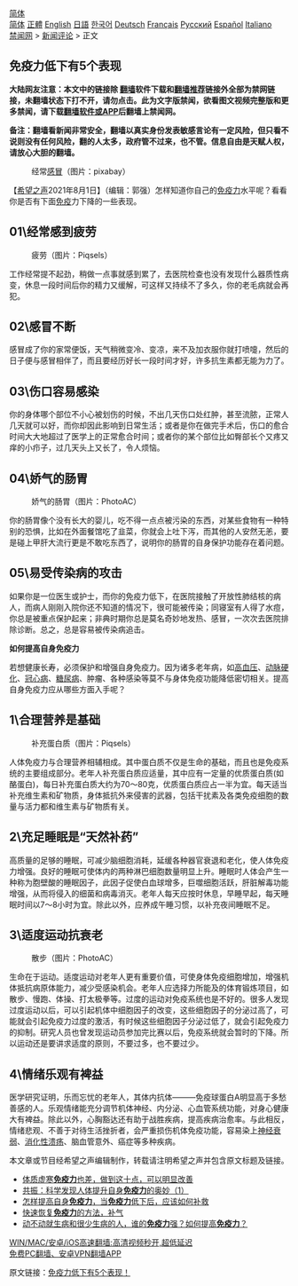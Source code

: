  <!-- 面包屑导航 --> <div class="breadcrumb"><!-- GTranslate: https://gtranslate.io/ -->  <div class="switcher notranslate">  <div class="selected">  <a href="#" onclick="return false;"> 简体</a>  </div>  <div class="option">  <a href="https://www.bannedbook.org" onclick="doGTranslate('zh-CN|zh-CN');jQuery('div.switcher div.selected a').html(jQuery(this).html());return false;" title="简体中文" class="nturl selected"> 简体</a>  <a href="https://www.bannedbook.org/zh-tw/" onclick="doGTranslate('zh-CN|zh-TW');jQuery('div.switcher div.selected a').html(jQuery(this).html());return false;" title="繁體中文" class="nturl"> 正體</a>  <a href="https://www.bannedbook.org/en/" onclick="doGTranslate('zh-CN|en');jQuery('div.switcher div.selected a').html(jQuery(this).html());return false;" title="English" class="nturl"> English</a>  <a href="https://www.bannedbook.org/ja/" onclick="doGTranslate('zh-CN|ja');jQuery('div.switcher div.selected a').html(jQuery(this).html());return false;" title="日本語" class="nturl"> 日語</a>  <a href="https://www.bannedbook.org/ko/" onclick="doGTranslate('zh-CN|ko');jQuery('div.switcher div.selected a').html(jQuery(this).html());return false;" title="한국어" class="nturl"> 한국어</a>  <a href="https://www.bannedbook.org/de/" onclick="doGTranslate('zh-CN|de');jQuery('div.switcher div.selected a').html(jQuery(this).html());return false;" title="Deutsch" class="nturl"> Deutsch</a>  <a href="https://www.bannedbook.org/fr/" onclick="doGTranslate('zh-CN|fr');jQuery('div.switcher div.selected a').html(jQuery(this).html());return false;" title="Français" class="nturl"> Français</a>  <a href="https://www.bannedbook.org/ru/" onclick="doGTranslate('zh-CN|ru');jQuery('div.switcher div.selected a').html(jQuery(this).html());return false;" title="Русский" class="nturl"> Русский</a>  <a href="https://www.bannedbook.org/es/" onclick="doGTranslate('zh-CN|es');jQuery('div.switcher div.selected a').html(jQuery(this).html());return false;" title="Español" class="nturl"> Español</a>  <a href="https://www.bannedbook.org/it/" onclick="doGTranslate('zh-CN|it');jQuery('div.switcher div.selected a').html(jQuery(this).html());return false;" title="Italiano" class="nturl"> Italiano</a>  </div>  </div>      <div class='breadcrumb-sub'><!-- Breadcrumb NavXT 6.3.0 --> <a href="https://www.bannedbook.org/" class="home">禁闻网</a> &gt; <a href="https://www.bannedbook.org/bnews/comments/" class="category">新闻评论</a> &gt; 正文</div></div><h2>免疫力低下有5个表现</h2> <p class="notice"><b>大陆网友注意：本文中的链接除 <a href="https://github.com/bannedbook/fanqiang" >翻墙</a>软件下载和<a href="https://github.com/killgcd/justmysocks/blob/master/README.md">翻墙推荐</a>链接外全部为禁网链接，未翻墙状态下打不开，请勿点击。此为文字版禁闻，欲看图文视频完整版和更多禁闻，请下载<a href="https://github.com/bannedbook/fanqiang">翻墙软件或APP</a>后翻墙上禁闻网。</p><p>备注：翻墙看新闻非常安全，翻墙以真实身份发表敏感言论有一定风险，但只看不说则没有任何风险，翻的人太多，政府管不过来，也不管。信息自由是天赋人权，请放心大胆的翻墙。</b></p>  <div class="entry"> <figure><figcaption>经常<a href="https://www.bannedbook.org/bnews/tag/%E6%84%9F%E5%86%92/" class="st_tag internal_tag" rel="tag" title="标签 感冒 下的日志">感冒</a>（图片：pixabay）</figcaption></figure> <p>【<span class='wp_keywordlink_affiliate'><a href="https://www.soundofhope.org" title="希望之声" target="_blank">希望之声</a></span>2021年8月1日】（编辑：郭强）怎样知道你自己的<a href="https://www.bannedbook.org/bnews/tag/%E5%85%8D%E7%96%AB%E5%8A%9B/" class="st_tag internal_tag" rel="tag" title="标签 免疫力 下的日志">免疫力</a>水平呢？看看你是否有下面<a href="https://www.bannedbook.org/bnews/tag/%E5%85%8D%E7%96%AB/" class="st_tag internal_tag" rel="tag" title="标签 免疫 下的日志">免疫</a>力下降的一些表现。</p> <h2>01\经常感到疲劳</h2> <figure><figcaption>疲劳（图片：Piqsels）</figcaption></figure> <p>工作经常提不起劲，稍做一点事就感到累了，去医院检查也没有发现什么器质性病变，休息一段时间后你的精力又缓解，可这样又持续不了多久，你的老毛病就会再犯。</p> <h2>02\感冒不断</h2> <p>感冒成了你的家常便饭，天气稍微变冷、变凉，来不及加衣服你就打喷嚏，然后的日子便与感冒相伴了，而且要经历好长一段时间才好，许多抗生素都无能为力了。</p>  <h2>03\伤口容易感染</h2> <p>你的身体哪个部位不小心被划伤的时候，不出几天伤口处红肿，甚至流脓，正常人几天就可以好，而你却因此影响到日常生活；或者是你在做完手术后，伤口的愈合时间大大地超过了医学上的正常愈合时间；或者你的某个部位比如臀部长个又疼又痒的小疖子，过几天头上又长了，令人烦恼。</p> <h2>04\娇气的肠胃</h2> <figure><figcaption>娇气的肠胃（图片：PhotoAC）</figcaption></figure> <p>你的肠胃像个没有长大的婴儿，吃不得一点点被污染的东西，对某些食物有一种特别的恐惧，比如在外面餐馆吃了韭菜，你就会上吐下泻，而其他的人安然无恙，要是碰上甲肝大流行更是不敢吃东西了，说明你的肠胃的自身保护功能存在着问题。</p> <h2>05\易受传染病的攻击</h2> <p>如果你是一位医生或护士，而你的免疫力低下，在医院接触了开放性肺结核的病人，而病人刚刚入院你还不知道的情况下，很可能被传染；同寝室有人得了水痘，你总是被重点保护起来；非典时期你总是莫名奇妙地发热、感冒，一次次去医院排除诊断。总之，总是容易被传染病追击。</p>  <p><strong>如何提高自身免疫力</strong></p> <p>若想健康长寿，必须保护和增强自身免疫力。因为诸多老年病，如<a href="https://www.bannedbook.org/bnews/tag/%e9%ab%98%e8%a1%80%e5%8e%8b/" class="st_tag internal_tag" rel="tag" title="标签 高血压 下的日志">高血压</a>、<a href="https://www.bannedbook.org/bnews/tag/%e5%8a%a8%e8%84%89%e7%a1%ac%e5%8c%96/" class="st_tag internal_tag" rel="tag" title="标签 动脉硬化 下的日志">动脉硬化</a>、<a href="https://www.bannedbook.org/bnews/tag/%E5%86%A0%E5%BF%83%E7%97%85/" class="st_tag internal_tag" rel="tag" title="标签 冠心病 下的日志">冠心病</a>、<a href="https://www.bannedbook.org/bnews/tag/%e7%b3%96%e5%b0%bf%e7%97%85/" class="st_tag internal_tag" rel="tag" title="标签 糖尿病 下的日志">糖尿病</a>、肿瘤、各种感染等莫不与身体免疫功能降低密切相关。提高自身免疫力应从哪些方面入手呢？</p> <h2>1\合理营养是基础</h2> <figure><figcaption>补充蛋白质（图片：Piqsels）</figcaption></figure> <p>人体免疫力与合理营养相辅相成。其中蛋白质不仅是生命的基础，而且也是免疫系统的主要组成部分。老年人补充蛋白质应适量，其中应有一定量的优质蛋白质(如酪蛋白)，每日补充蛋白质大约为70～80克，优质蛋白质应占一半为宜。每天适当补充维生素和矿物质，身体抵抗外来侵害的武器，包括干扰素及各类免疫细胞的数量与活力都和维生素与矿物质有关。</p>  <h2>2\充足睡眠是“天然补药”</h2> <p>高质量的足够的睡眠，可减少脑细胞消耗，延缓各种器官衰退和老化，使人体免疫力增强。良好的睡眠可使体内的两种淋巴细胞数量明显上升。睡眠时人体会产生一种称为胞壁酸的睡眠因子，此因子促使白血球增多，巨噬细胞活跃，肝脏解毒功能增强，从而将侵入的细菌和病毒消灭。老年人每天应按时休息，早睡早起，每天睡眠时间以7～8小时为宜。除此以外，应养成午睡习惯，以补充夜间睡眠不足。</p> <h2>3\适度运动抗衰老</h2> <figure><figcaption>散步（图片：PhotoAC）</figcaption></figure> <p>生命在于运动。适度运动对老年人更有重要价值，可使身体免疫细胞增加，增强机体抵抗病原体能力，减少受感染机会。老年人应选择力所能及的体育锻炼项目，如散步、慢跑、体操、打太极拳等。过度的运动对免疫系统也是不好的。很多人发现过度运动以后，可以引起机体中细胞因子的改变，这些细胞因子的分泌过高了，可能就会引起免疫力过度的激活，有时候这些细胞因子分泌过低了，就会引起免疫力的抑制。研究人员也曾发现运动员参加完比赛以后，免疫系统就会暂时的下降。所以运动还是要讲求适度的原则，不要过多，也不要过少。</p> <h2>4\情绪乐观有裨益</h2> <p>医学研究证明，乐而忘忧的老年人，其体内抗体———免疫球蛋白A明显高于多愁善感的人。乐观情绪能充分调节机体神经、内分泌、心血管系统功能，对身心健康大有裨益。除此以外，心胸豁达还有助于战胜疾病，提高疾病治愈率。与此相反，情绪悲观、不善于对待生活挫折者，会严重损伤机体免疫功能，容易染上<a href="https://www.bannedbook.org/bnews/tag/%e7%a5%9e%e7%bb%8f%e8%a1%b0%e5%bc%b1/" class="st_tag internal_tag" rel="tag" title="标签 神经衰弱 下的日志">神经衰弱</a>、<a href="https://www.bannedbook.org/bnews/tag/%e6%b6%88%e5%8c%96%e6%80%a7%e6%ba%83%e7%96%a1/" class="st_tag internal_tag" rel="tag" title="标签 消化性溃疡 下的日志">消化性溃疡</a>、脑血管意外、癌症等多种疾病。</p>  <p>本文章或节目经希望之声编辑制作，转载请注明希望之声并包含原文标题及链接。 </p> <ul class='op-related-articles' title='相关阅读'> <li><a href='https://www.bannedbook.org/bnews/health/20210731/1597670.html' target='_blank'>体质虚寒<b>免疫力</b>也差，做到这十点，可以明显改善</a></li> <li><a href='https://www.bannedbook.org/bnews/cbnews/20210730/1597122.html' target='_blank'>共振：科学发现人体提升自身<b>免疫力</b>的奥妙（1）</a></li> <li><a href='https://www.bannedbook.org/bnews/health/20210727/1595062.html' target='_blank'>怎样提高自身<b>免疫力</b>，当<b>免疫力</b>低下后，应该如何补救</a></li> <li><a href='https://www.bannedbook.org/bnews/health/20210726/1594164.html' target='_blank'>快速恢复<b>免疫力</b>的方法，补气</a></li> <li><a href='https://www.bannedbook.org/bnews/lifebaike/20210724/1593160.html' target='_blank'>动不动就生病和很少生病的人，谁的<b>免疫力</b>强？如何提高<b>免疫力</b>？</a></li> </ul> <p class="texttj"> <a href="https://github.com/bannedbook/fanqiang/wiki/V2ray%E6%9C%BA%E5%9C%BA" target="_blank">WIN/MAC/安卓/iOS高速翻墙:高清视频秒开,超低延迟</a><br/> <a href="https://github.com/bannedbook/fanqiang/wiki/%E7%A6%81%E9%97%BB%E7%BD%91%E5%AE%89%E5%8D%93%E7%BF%BB%E5%A2%99%E6%96%B0%E9%97%BBAPP" target="_blank">免费PC翻墙、安卓VPN翻墙APP</a></p><p>原文链接：<a class="src_link"  href="https://www.soundofhope.org/post/530984" target="_blank">免疫力低下有5个表现！</a></p><a name='sharetosocial'></a>  <div style="margin-bottom:5px;padding-bottom:5px;clear:both"> <div id="archive-pix-1" class="banner-ads"> <!-- AuctionX Display platform tag START --> <div id="26318x728x90x621x_ADSLOT2" clicktrack="%%CLICK_URL_ESC%%"></div> <!-- AuctionX Display platform tag END --> </div> <div id="archive-pix-2" class="banner-ads"> <!-- AuctionX Display platform tag START --> <div id="26315x300x250x621x_ADSLOT2" clicktrack="%%CLICK_URL_ESC%%"></div> <!-- AuctionX Display platform tag END --> </div> </div>  <div id="archive-pix-1" class="banner-ads"> <!-- AuctionX Display platform tag START --> <div id="26318x728x90x621x_ADSLOT3" clicktrack="%%CLICK_URL_ESC%%"></div> <!-- AuctionX Display platform tag END --> </div> </div><!--END ENTRY--> 